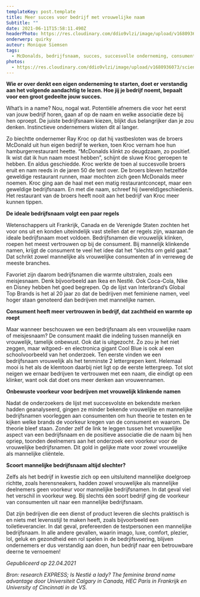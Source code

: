 ```yaml
---
templateKey: post.template
title: Meer succes voor bedrijf met vrouwelijke naam
Subtitle: ""
date: 2021-06-11T15:58:11.490Z
headerPhoto: https://res.cloudinary.com/ddio9vlzi/image/upload/v1680936071/sciencegeek/posts/terrassen-nacht-druk.jpg
onderwerp: quirky
auteur: Monique Siemsen
tags:
  - McDonalds, bedrijfsnaam, succes, succesvolle onderneming, consument, branding
photos:
  - https://res.cloudinary.com/ddio9vlzi/image/upload/v1680936073/sciencegeek/posts/vrouw-afrekenen-verkoopbon.jpg
---
```


**Wie er over denkt een eigen onderneming te starten, doet er verstandig aan het volgende aandachtig te lezen. Hoe jij je bedrijf noemt, bepaalt voor een groot gedeelte jouw succes.**

What’s in a name? Nou, nogal wat. Potentiële afnemers die voor het eerst van jouw bedrijf horen, gaan af op de naam en welke associatie deze bij hen oproept. De juiste bedrijfsnaam kiezen, blijkt dus belangrijker dan je zou denken. Instinctieve ondernemers wisten dit al langer.

Zo biechtte ondernemer Ray Kroc op dat hij vastbesloten was de broers McDonald uit hun eigen bedrijf te werken, toen Kroc vernam hoe hun hamburgerrestaurant heette. “McDonalds klinkt zo deugdzaam, zo positief. Ik wist dat ik hun naam moest hebben”, schijnt de sluwe Kroc geroepen te hebben. En aldus geschiedde. Kroc werkte de toen al succesvolle broers eruit en nam reeds in de jaren 50 de tent over. De broers bleven hetzelfde geweldige restaurant runnen, maar mochten zich geen McDonalds meer noemen. Kroc ging aan de haal met een matig restaurantconcept, maar een geweldige bedrijfsnaam. En met die naam, schreef hij (wereld)geschiedenis. Het restaurant van de broers heeft nooit aan het bedrijf van Kroc meer kunnen tippen.

**De ideale bedrijfsnaam volgt een paar regels**

Wetenschappers uit Frankrijk, Canada en de Verenigde Staten zochten het voor ons uit en konden uiteindelijk vast stellen dat er regels zijn, waaraan de ideale bedrijfsnaam moet voldoen. Bedrijfsnamen die vrouwelijk klinken, roepen het meest vertrouwen op bij de consument. Bij mannelijk klinkende namen, krijgt de consument te veel het idee dat het “slechts om geld gaat.” Dat schrikt zowel mannelijke als vrouwelijke consumenten af in verreweg de meeste branches.

Favoriet zijn daarom bedrijfsnamen die warmte uitstralen, zoals een meisjesnaam. Denk bijvoorbeeld aan Ikea en Nestlé. Ook Coca-Cola, Nike en Disney hebben het goed begrepen. Op de lijst van Interbrand’s Global Top Brands is het al 20 jaar zo dat de bedrijven met feminiene namen, veel hoger staan genoteerd dan bedrijven met mannelijke namen.

**Consument heeft meer vertrouwen in bedrijf, dat zachtheid en warmte op roept**

Maar wanneer beschouwen we een bedrijfsnaam als een vrouwelijke naam of meisjesnaam? De consument maakt die indeling tussen mannelijk en vrouwelijk, tamelijk onbewust. Ook dat is uitgezocht. Zo zou je het niet zeggen, maar witgoed- en electronica gigant Cool Blue is ook al een schoolvoorbeeld van het onderzoek. Ten eerste vinden we een bedrijfsnaam vrouwelijk als het tenminste 2 lettergrepen kent. Helemaal mooi is het als de klemtoon daarbij niet ligt op de eerste lettergreep. Tot slot neigen we ernaar bedrijven te vertrouwen met een naam, die eindigt op een klinker, want ook dat doet ons meer denken aan vrouwennamen.

**Onbewuste voorkeur voor bedrijven met vrouwelijk klinkende namen**

Nadat de onderzoekers de lijst met succesvolste en bekendste merken hadden geanalyseerd, gingen ze minder bekende vrouwelijke en mannelijke bedrijfsnamen voorleggen aan consumenten om hun theorie te testen en te kijken welke brands de voorkeur kregen van de consument en waarom. De theorie bleef staan. Zonder zelf de link te leggen tussen het vrouwelijke aspect van een bedrijfsnaam en de positieve associatie die de naam bij hen opriep, toonden deelnemers aan het onderzoek een voorkeur voor de vrouwelijke bedrijfsnamen. Dit gold in gelijke mate voor zowel vrouwelijke als mannelijke cliëntele.

**Scoort mannelijke bedrijfsnaam altijd slechter?**

Zelfs als het bedrijf in kwestie zich op een uitsluitend mannelijke doelgroep richtte, zoals herensneakers, hadden zowel vrouwelijke als mannelijke deelnemers geen voorkeur voor mannelijke bedrijfsnamen. In dat geval viel het verschil in voorkeur weg. Bij slechts één soort bedrijf ging de voorkeur van consumenten uit naar een mannelijke bedrijfsnaam.

Dat zijn bedrijven die een dienst of product leveren die slechts praktisch is en niets met levensstijl te maken heeft, zoals bijvoorbeeld een toiletleverancier. In dat geval, prefereerden de testpersonen een mannelijke bedrijfsnaam. In alle andere gevallen, waarin imago, luxe, comfort, plezier, lol, geluk en gezondheid een rol spelen in de bedrjifsvoering, blijven ondernemers er dus verstandig aan doen, hun bedrijf naar een betrouwbare deerne te vernoemen!

_Gepubliceerd op 22.04.2021_

_Bron: research EXPRESS; Is Nestlé a lady? The feminine brand name advantage door Universiteit Calgary in Canada, HEC Paris in Frankrijk en University of Cincinnati in de VS._
